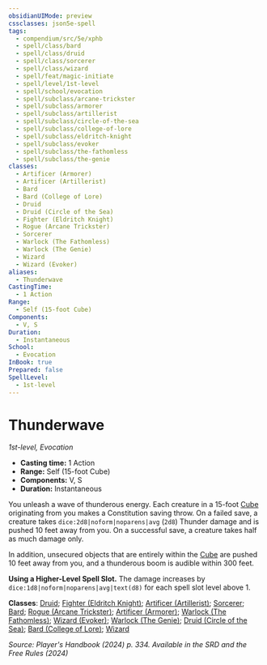 ```yaml
---
obsidianUIMode: preview
cssclasses: json5e-spell
tags:
  - compendium/src/5e/xphb
  - spell/class/bard
  - spell/class/druid
  - spell/class/sorcerer
  - spell/class/wizard
  - spell/feat/magic-initiate
  - spell/level/1st-level
  - spell/school/evocation
  - spell/subclass/arcane-trickster
  - spell/subclass/armorer
  - spell/subclass/artillerist
  - spell/subclass/circle-of-the-sea
  - spell/subclass/college-of-lore
  - spell/subclass/eldritch-knight
  - spell/subclass/evoker
  - spell/subclass/the-fathomless
  - spell/subclass/the-genie
classes:
  - Artificer (Armorer)
  - Artificer (Artillerist)
  - Bard
  - Bard (College of Lore)
  - Druid
  - Druid (Circle of the Sea)
  - Fighter (Eldritch Knight)
  - Rogue (Arcane Trickster)
  - Sorcerer
  - Warlock (The Fathomless)
  - Warlock (The Genie)
  - Wizard
  - Wizard (Evoker)
aliases:
  - Thunderwave
CastingTime:
  - 1 Action
Range:
  - Self (15-foot Cube)
Components:
  - V, S
Duration:
  - Instantaneous
School:
  - Evocation
InBook: true
Prepared: false
SpellLevel:
  - 1st-level
---
```

# Thunderwave
*1st-level, Evocation*  


- **Casting time:** 1 Action
- **Range:** Self (15-foot Cube)
- **Components:** V, S
- **Duration:** Instantaneous

You unleash a wave of thunderous energy. Each creature in a 15-foot [Cube](/3-Mechanics/CLI/variant-rules/cube-area-of-effect-xphb.md) originating from you makes a Constitution saving throw. On a failed save, a creature takes `dice:2d8|noform|noparens|avg` (`2d8`) Thunder damage and is pushed 10 feet away from you. On a successful save, a creature takes half as much damage only.

In addition, unsecured objects that are entirely within the [Cube](/3-Mechanics/CLI/variant-rules/cube-area-of-effect-xphb.md) are pushed 10 feet away from you, and a thunderous boom is audible within 300 feet.

**Using a Higher-Level Spell Slot.** The damage increases by `dice:1d8|noform|noparens|avg|text(d8)` for each spell slot level above 1.

**Classes**: [Druid](/3-Mechanics/CLI/lists/list-spells-classes-druid.md); [Fighter (Eldritch Knight)](/3-Mechanics/CLI/lists/list-spells-classes-eldritch-knight-xphb.md "subclass=XPHB;class=XPHB"); [Artificer (Artillerist)](/3-Mechanics/CLI/lists/list-spells-classes-artillerist-tce.md "subclass=TCE;class=TCE"); [Sorcerer](/3-Mechanics/CLI/lists/list-spells-classes-sorcerer.md); [Bard](/3-Mechanics/CLI/lists/list-spells-classes-bard.md); [Rogue (Arcane Trickster)](/3-Mechanics/CLI/lists/list-spells-classes-arcane-trickster-xphb.md "subclass=XPHB;class=XPHB"); [Artificer (Armorer)](/3-Mechanics/CLI/lists/list-spells-classes-armorer-tce.md "subclass=TCE;class=TCE"); [Warlock (The Fathomless)](/3-Mechanics/CLI/lists/list-spells-classes-the-fathomless-tce.md "subclass=TCE;class=XPHB"); [Wizard (Evoker)](/3-Mechanics/CLI/lists/list-spells-classes-evoker-xphb.md "subclass=XPHB;class=XPHB"); [Warlock (The Genie)](/3-Mechanics/CLI/lists/list-spells-classes-the-genie-tce.md "subclass=TCE;class=XPHB"); [Druid (Circle of the Sea)](/3-Mechanics/CLI/lists/list-spells-classes-circle-of-the-sea-xphb.md "subclass=XPHB;class=XPHB"); [Bard (College of Lore)](/3-Mechanics/CLI/lists/list-spells-classes-college-of-lore-xphb.md "subclass=XPHB;class=XPHB"); [Wizard](/3-Mechanics/CLI/lists/list-spells-classes-wizard.md)

*Source: Player's Handbook (2024) p. 334. Available in the <span title='Systems Reference Document (5.2)'>SRD</span> and the Free Rules (2024)*